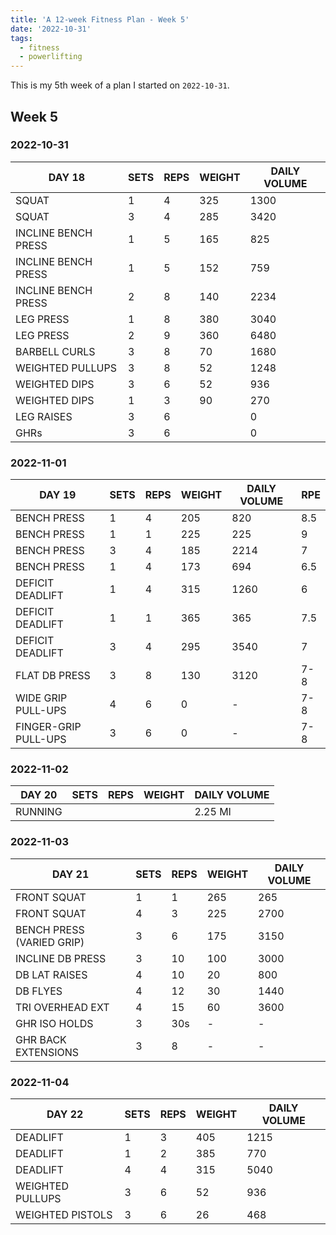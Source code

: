 ```yaml
---
title: 'A 12-week Fitness Plan - Week 5'
date: '2022-10-31'
tags:
  - fitness
  - powerlifting
---
```


This is my 5th week of a plan I started on `2022-10-31`.

## Week 5

### 2022-10-31

| DAY 18              | SETS | REPS | WEIGHT | DAILY VOLUME |
| ------------------- | ---- | ---- | ------ | ------------ |
| SQUAT               | 1    | 4    | 325    | 1300         |
| SQUAT               | 3    | 4    | 285    | 3420         |
| INCLINE BENCH PRESS | 1    | 5    | 165    | 825          |
| INCLINE BENCH PRESS | 1    | 5    | 152    | 759          |
| INCLINE BENCH PRESS | 2    | 8    | 140    | 2234         |
| LEG PRESS           | 1    | 8    | 380    | 3040         |
| LEG PRESS           | 2    | 9    | 360    | 6480         |
| BARBELL CURLS       | 3    | 8    | 70     | 1680         |
| WEIGHTED PULLUPS    | 3    | 8    | 52     | 1248         |
| WEIGHTED DIPS       | 3    | 6    | 52     | 936          |
| WEIGHTED DIPS       | 1    | 3    | 90     | 270          |
| LEG RAISES          | 3    | 6    |        | 0            |
| GHRs                | 3    | 6    |        | 0            |

### 2022-11-01

| DAY 19               | SETS | REPS | WEIGHT | DAILY VOLUME | RPE |
| -------------------- | ---- | ---- | ------ | ------------ | --- |
| BENCH PRESS          | 1    | 4    | 205    | 820          | 8.5 |
| BENCH PRESS          | 1    | 1    | 225    | 225          | 9   |
| BENCH PRESS          | 3    | 4    | 185    | 2214         | 7   |
| BENCH PRESS          | 1    | 4    | 173    | 694          | 6.5 |
| DEFICIT DEADLIFT     | 1    | 4    | 315    | 1260         | 6   |
| DEFICIT DEADLIFT     | 1    | 1    | 365    | 365          | 7.5 |
| DEFICIT DEADLIFT     | 3    | 4    | 295    | 3540         | 7   |
| FLAT DB PRESS        | 3    | 8    | 130    | 3120         | 7-8 |
| WIDE GRIP PULL-UPS   | 4    | 6    | 0      | -            | 7-8 |
| FINGER-GRIP PULL-UPS | 3    | 6    | 0      | -            | 7-8 |

### 2022-11-02

| DAY 20  | SETS | REPS | WEIGHT | DAILY VOLUME |
| ------- | ---- | ---- | ------ | ------------ |
| RUNNING |      |      |        | 2.25 MI      |

### 2022-11-03

| DAY 21                    | SETS | REPS | WEIGHT | DAILY VOLUME |
| ------------------------- | ---- | ---- | ------ | ------------ |
| FRONT SQUAT               | 1    | 1    | 265    | 265          |
| FRONT SQUAT               | 4    | 3    | 225    | 2700         |
| BENCH PRESS (VARIED GRIP) | 3    | 6    | 175    | 3150         |
| INCLINE DB PRESS          | 3    | 10   | 100    | 3000         |
| DB LAT RAISES             | 4    | 10   | 20     | 800          |
| DB FLYES                  | 4    | 12   | 30     | 1440         |
| TRI OVERHEAD EXT          | 4    | 15   | 60     | 3600         |
| GHR ISO HOLDS             | 3    | 30s  | -      | -            |
| GHR BACK EXTENSIONS       | 3    | 8    | -      | -            |

### 2022-11-04

| DAY 22           | SETS | REPS | WEIGHT | DAILY VOLUME |
| ---------------- | ---- | ---- | ------ | ------------ |
| DEADLIFT         | 1    | 3    | 405    | 1215         |
| DEADLIFT         | 1    | 2    | 385    | 770          |
| DEADLIFT         | 4    | 4    | 315    | 5040         |
| WEIGHTED PULLUPS | 3    | 6    | 52     | 936          |
| WEIGHTED PISTOLS | 3    | 6    | 26     | 468          |
